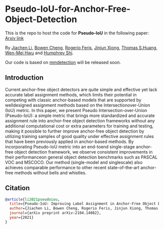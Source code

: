 # Pseudo-IoU-for-Anchor-Free-Object-Detection

This is the repo to host the code for **Pseudo-IoU** in the following paper: [Arxiv link](https://arxiv.org/abs/2104.14082)

By [Jiachen Li](https://chrisjuniorli.github.io/), [Bowen Cheng](https://bowenc0221.github.io/), [Rogerio Feris](https://mitibmwatsonailab.mit.edu/people/rogerio-feris/), [Jinjun Xiong](https://researcher.watson.ibm.com/researcher/view.php?person=us-jinjun), [Thomas S.Huang](http://ifp-uiuc.github.io/), [Wen-Mei Hwu](http://impact.crhc.illinois.edu/People/Hwu/hwu.aspx) and [Humphrey Shi](https://www.humphreyshi.com).

Our code is based on [mmdetection](https://github.com/open-mmlab/mmdetection) will be released soon.

## Introduction
Current anchor-free object detectors are quite simple and effective yet lack accurate label assignment methods, which limits their potential in competing with classic anchor-based models that are supported by welldesigned assignment methods based on the Intersectionover-Union (IoU) metric. In this paper, we present Pseudo Intersection-over-Union (Pseudo-IoU): a simple metric that brings more standardized and accurate assignment rule into anchor-free object detection frameworks without any additional computational cost or extra parameters for training and testing, making it possible to further improve anchor-free object detection by utilizing training samples of good quality under effective assignment rules that have been previously applied in anchor-based methods. By incorporating Pseudo-IoU metric into an end-toend single-stage anchor-free object detection framework, we observe consistent improvements in their performanceon general object detection benchmarks such as PASCAL VOC and MSCOCO. Our method (single-model and singlescale) also achieves comparable performance to other recent state-of-the-art anchor-free methods without bells and whistles.

## Citation

```bibtex
@article{li2021pseudoiou,
  title={Pseudo-IoU: Improving Label Assignment in Anchor-Free Object Detection},
  author={Jiachen Li, Bowen Cheng, Rogerio Feris, Jinjun Xiong, Thomas S.Huang, Wen-Mei Hwu and Humphrey Shi},
  journal={arXiv preprint arXiv:2104.14082},
  year={2021}
}
```

